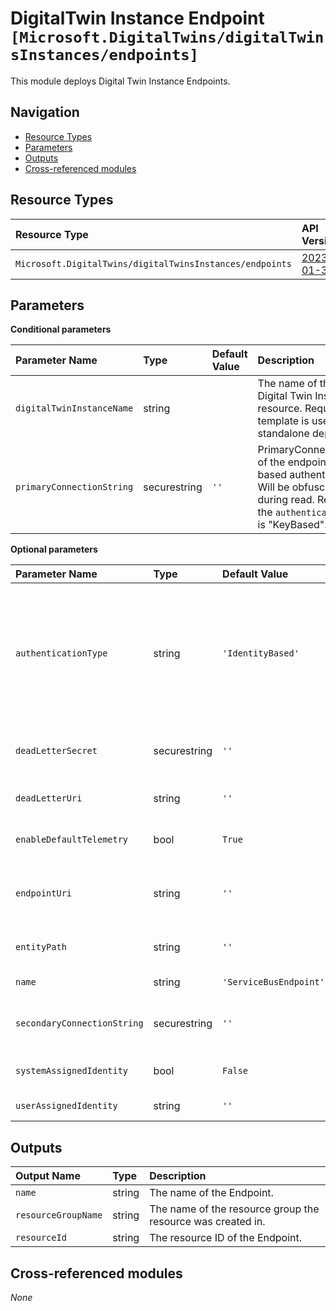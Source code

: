# DigitalTwin Instance Endpoint `[Microsoft.DigitalTwins/digitalTwinsInstances/endpoints]`

This module deploys Digital Twin Instance Endpoints.

## Navigation

- [Resource Types](#Resource-Types)
- [Parameters](#Parameters)
- [Outputs](#Outputs)
- [Cross-referenced modules](#Cross-referenced-modules)

## Resource Types

| Resource Type | API Version |
| :-- | :-- |
| `Microsoft.DigitalTwins/digitalTwinsInstances/endpoints` | [2023-01-31](https://learn.microsoft.com/en-us/azure/templates/Microsoft.DigitalTwins/2023-01-31/digitalTwinsInstances/endpoints) |

## Parameters

**Conditional parameters**

| Parameter Name | Type | Default Value | Description |
| :-- | :-- | :-- | :-- |
| `digitalTwinInstanceName` | string |  | The name of the parent Digital Twin Instance resource. Required if the template is used in a standalone deployment. |
| `primaryConnectionString` | securestring | `''` | PrimaryConnectionString of the endpoint for key-based authentication. Will be obfuscated during read. Required if the `authenticationType` is "KeyBased". |

**Optional parameters**

| Parameter Name | Type | Default Value | Allowed Values | Description |
| :-- | :-- | :-- | :-- | :-- |
| `authenticationType` | string | `'IdentityBased'` | `[IdentityBased, KeyBased]` | Specifies the authentication type being used for connecting to the endpoint. If 'KeyBased' is selected, a connection string must be specified (at least the primary connection string). If 'IdentityBased' is selected, the endpointUri and entityPath properties must be specified. |
| `deadLetterSecret` | securestring | `''` |  | Dead letter storage secret for key-based authentication. Will be obfuscated during read. |
| `deadLetterUri` | string | `''` |  | Dead letter storage URL for identity-based authentication. |
| `enableDefaultTelemetry` | bool | `True` |  | Enable telemetry via the Customer Usage Attribution ID (GUID). |
| `endpointUri` | string | `''` |  | The URL of the ServiceBus namespace for identity-based authentication. It must include the protocol 'sb://'. |
| `entityPath` | string | `''` |  | The ServiceBus Topic name for identity-based authentication. |
| `name` | string | `'ServiceBusEndpoint'` |  | The name of the Digital Twin Endpoint. |
| `secondaryConnectionString` | securestring | `''` |  | SecondaryConnectionString of the endpoint for key-based authentication. Will be obfuscated during read. |
| `systemAssignedIdentity` | bool | `False` |  | Enables system assigned managed identity on the resource. |
| `userAssignedIdentity` | string | `''` |  | The ID to assign to the resource. |


## Outputs

| Output Name | Type | Description |
| :-- | :-- | :-- |
| `name` | string | The name of the Endpoint. |
| `resourceGroupName` | string | The name of the resource group the resource was created in. |
| `resourceId` | string | The resource ID of the Endpoint. |

## Cross-referenced modules

_None_
